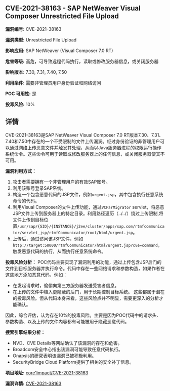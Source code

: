 ## CVE-2021-38163 - SAP NetWeaver Visual Composer Unrestricted File Upload

**漏洞编号:** CVE-2021-38163

**漏洞类型:** Unrestricted File Upload

**影响应用:** SAP NetWeaver (Visual Composer 7.0 RT)

**危害等级:** 高危，可导致远程代码执行，读取或修改服务器信息，或关闭服务器

**影响版本:** 7.30, 7.31, 7.40, 7.50

**利用条件:** 需要非管理员用户身份验证和网络访问

**POC 可用性:** 是

**投毒风险:** 10%

## 详情

CVE-2021-38163是SAP NetWeaver Visual Composer 7.0 RT版本7.30、7.31、7.40和7.50中存在的一个不受限制的文件上传漏洞。经过身份验证的非管理用户可以通过网络上传恶意文件并触发其处理，从而以Java服务器进程的权限运行操作系统命令。这些命令可用于读取或修改服务器上的任何信息，或关闭服务器使其不可用。

**漏洞利用方式：**
1.  攻击者需要拥有一个非管理用户的有效SAP账号。
2.  利用该账号登录SAP系统。
3.  构造一个包含恶意代码的JSP文件，例如`urgent.jsp`，其中包含执行任意系统命令的代码。
4.  利用Visual Composer的文件上传功能，通过`VCParMigrator` servlet，将恶意JSP文件上传到服务器上的特定目录。利用路径遍历（../../）绕过上传限制,将文件上传到目标位置`/usr/sap/{SID}/{INSTANCE}/j2ee/cluster/apps/sap.com/rtmfcommunicator/servlet_jsp/rtmfCommunicator/root/html/urgent.jsp`。
5.  上传后，通过访问该JSP文件，例如`http://target:50000/rtmfCommunicator/html/urgent.jsp?cve=command`，触发恶意代码的执行，从而执行任意系统命令。

**投毒风险分析：**
POC代码主要实现了漏洞利用的功能，通过上传包含JSP后门的文件到目标服务器并执行命令。代码中存在一些网络请求和参数构造，如果作者在这些地方添加恶意代码，例如：
*   在发起请求时，偷偷向第三方服务器发送受害者信息。
*   在上传的文件中植入更隐蔽的后门，用于长期控制目标系统。
这些都属于潜在的投毒风险。但从代码本身来看，这些风险点并不明显，需要更深入的分析才能确认。

因此，综合评估，认为存在10%的投毒风险。主要是因为POC代码中的请求头、参数构造、以及上传的文件内容都有可能被用于隐藏恶意代码。

**搜索引擎结果分析：**
*   NVD、CVE Details等网站确认了该漏洞的存在和危害。
*   Broadcom安全中心指出该漏洞可能导致任意代码执行。
*   Onapsis的研究表明该漏洞已被积极利用。
*   SecurityBridge Cloud Platform提供了相关的安全补丁信息。

**项目地址:** [core1impact/CVE-2021-38163](https://github.com/core1impact/CVE-2021-38163)

**漏洞详情:** [CVE-2021-38163](https://nvd.nist.gov/vuln/detail/CVE-2021-38163)